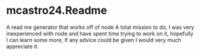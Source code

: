 # mcastro24.Readme
A read me generator that works off of node 
A total mission to do, I was very inexperienced with node and have spent time trying to work on it, hopefully I can learn some more, if any advice could be given I would very much appreciate it.
